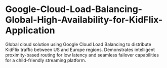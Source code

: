 # Google-Cloud-Load-Balancing-Global-High-Availability-for-KidFlix-Application
Global cloud solution using Google Cloud Load Balancing to distribute KidFlix traffic between US and Europe regions. Demonstrates intelligent proximity-based routing for low latency and seamless failover capabilities for a child-friendly streaming platform.
